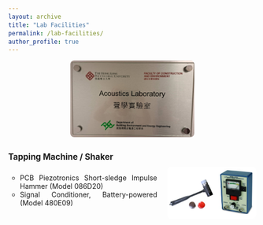 ```yaml
---
layout: archive
title: "Lab Facilities"
permalink: /lab-facilities/
author_profile: true
---
```


<div style="margin-bottom: 30px; display: flex; justify-content: center;">
  <img src="/images/BEEE_acoustic_lab_2.jpg" alt="Lab Overview" style="width: 50%; border-radius: 8px;">
</div>

<style>
  .facility-list {
    list-style-type: none;
    padding-left: 0;
  }

  .facility-item {
    margin-bottom: 30px;
  }

  .facility-name {
    font-size: 1.2em;
    font-weight: bold;
    margin-bottom: 10px;
  }

  .facility-description {
    text-align: justify;
    margin-bottom: 15px;
  }
</style>


<ul class="facility-list">
  <div class="facility-name">Tapping Machine / Shaker</div>
  <li class="facility-item" style="display: flex; align-items: flex-start; gap: 20px;">
    <div style="flex: 1;">
      <div class="facility-description">
      <ul>
        <li>PCB Piezotronics Short-sledge Impulse Hammer (Model 086D20)</li>
        <li>Signal Conditioner, Battery-powered (Model 480E09)</li>
      </ul>
      </div>
    </div>
    <div style="flex: 0.6;">
      <img src="/images/tapping_machine.png" alt="Anechoic Chamber" style="width: 100%; border-radius: 8px;">
    </div>
  </li>

  <!-- <div class="facility-name">Acoustic Testing Equipment</div>
  <li class="facility-item">
    <div class="facility-description">
      We maintain a comprehensive collection of acoustic measurement tools including:
      <ul>
        <li>High-precision microphones and microphone arrays</li>
        <li>Sound level meters</li>
        <li>Vibration measurement systems</li>
        <li>Signal processing and data acquisition systems</li>
      </ul>
    </div>
  </li>

  <div class="facility-name">Computational Resources</div>
  <li class="facility-item">
    <div class="facility-description">
      Our lab is equipped with powerful workstations for acoustic simulation and analysis, running specialized software for:
      <ul>
        <li>Finite element analysis</li>
        <li>Boundary element modeling</li>
        <li>Room acoustics simulation</li>
        <li>Signal processing and analysis</li>
      </ul>
    </div>
  </li> -->
</ul>
